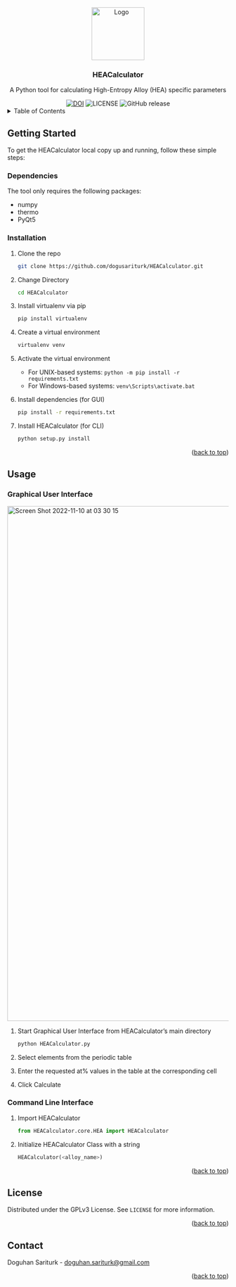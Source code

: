 <a name="readme-top"></a>
<br />
<div align="center">
  <a href="https://github.com/dogusariturk/HEACalculator">
    <img src="https://user-images.githubusercontent.com/46679086/200971710-3ad2327e-6183-4ef9-b3b7-06a57f004e1a.png" alt="Logo" width="120" height="120">
  </a>

<h3 align="center">HEACalculator</h3>

  <p align="center">
    A Python tool for calculating High-Entropy Alloy (HEA) specific parameters
    <br />
  </p>
</div>

<div align="center">
<a href="https://doi.org/10.5281/zenodo.3590319"><img src="https://zenodo.org/badge/DOI/10.5281/zenodo.3590319.svg" alt="DOI"></a>
<img src="https://img.shields.io/github/license/dogusariturk/HEACalculator" alt="LICENSE">
<img alt="GitHub release" src="https://img.shields.io/github/v/release/dogusariturk/HEACalculator?include_prereleases">
</div>


<!-- TABLE OF CONTENTS -->
<details>
  <summary>Table of Contents</summary>
  <ol>
    <li>
      <a href="#getting-started">Getting Started</a>
      <ul>
        <li><a href="#dependencies">Dependencies</a></li>
        <li><a href="#installation">Installation</a></li>
      </ul>
    </li>
    <li>
       <a href="#usage">Usage</a>
       <ul>
        <li><a href="#graphical-user-interface">Graphical User Interface</a></li>
        <li><a href="#command-line-interface">Command Line Interface</a></li>
      </ul>
    </li>
    <li><a href="#license">License</a></li>
  </ol>
</details>

## Getting Started

To get the HEACalculator local copy up and running, follow these simple steps:

### Dependencies

The tool only requires the following packages:
  <ul>
    <li>numpy</li>
    <li>thermo</li>
    <li>PyQt5</li>
  </ul>
       
### Installation

1. Clone the repo
   ```sh
   git clone https://github.com/dogusariturk/HEACalculator.git
   ```
   
2. Change Directory
   ```sh
   cd HEACalculator
   ```

3. Install virtualenv via pip
   ```sh
   pip install virtualenv
   ```
   
4. Create a virtual environment
   ```sh
   virtualenv venv
   ```
   
5. Activate the virtual environment
   - For UNIX-based systems:
          ```
          python -m pip install -r requirements.txt
          ```
   - For Windows-based systems:
          ```
          venv\Scripts\activate.bat
          ```
6. Install dependencies (for GUI)
   ```sh
   pip install -r requirements.txt
   ```
   
6. Install HEACalculator (for CLI)
   ```sh
   python setup.py install
   ```

<p align="right">(<a href="#readme-top">back to top</a>)</p>

## Usage

### Graphical User Interface

<img width="1171" alt="Screen Shot 2022-11-10 at 03 30 15" src="https://user-images.githubusercontent.com/46679086/200972137-9be982e4-1d0f-49f3-9636-692de3ca841b.png">

1. Start Graphical User Interface from HEACalculator’s main directory
   ```sh
   python HEACalculator.py
   ```
   
2. Select elements from the periodic table
3. Enter the requested at% values in the table at the corresponding cell
4. Click Calculate

### Command Line Interface

1. Import HEACalculator
   ```python
   from HEACalculator.core.HEA import HEACalculator
   ```
   
2. Initialize HEACalculator Class with a string
   ```python
   HEACalculator(<alloy_name>)
   ```

<p align="right">(<a href="#readme-top">back to top</a>)</p>

## License

Distributed under the GPLv3 License. See `LICENSE` for more information.

<p align="right">(<a href="#readme-top">back to top</a>)</p>

## Contact

Doguhan Sariturk - doguhan.sariturk@gmail.com

<p align="right">(<a href="#readme-top">back to top</a>)</p>
